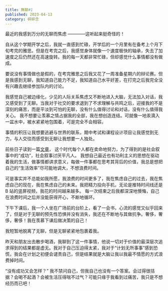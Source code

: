 ```yaml
---
title: 無聊#1
published: 2023-04-13
category: 碎碎念
---
```

最近的我感到万分的无聊而焦虑 ————这听起来挺奇怪的！


自从这个学期开学之后，我就一直感到忙碌，开学后的一个月里有在备考上个月下旬考完的雅思。但是在考完之后，我感觉身体就像一个速度极快的轴承，失去了加速度之后仍然还在高速旋转。我的每一天都非常忙碌，但却感觉什么事情都没有做成。

要说没有事情做也是假的，在考完雅思之后我又花了一周准备星期六的辩论赛。但是我感到无聊，我知道自己能力不足，我知道自己水平好差，在打完之后我完全没有兴趣去继续参加队内的讨论。

我感觉自己被边缘化，少见的人际关系焦虑又不断地进入大脑，无法加入对话，我又感受到了无聊。当我对于社交的要求退到了不求理解与共鸣之后，迎接我的不是深刻的痛苦，而是平淡到可怕的无聊，没有什么值得讨论和对话，没有什么值得我关心。
我不想要让羡慕之情占据我的全部，我在想创造连结。可就像一地汞滴入一盆水中，被水紧紧地包围着，可是完全不会相容。

事情的积压让我想要逃避与世界的联系，期中考试和课程设计项目让我感觉到无力，与人交往而感受到无聊让我想要一人独处。

前些日子读到一篇[文章](https://mp.weixin.qq.com/s/Hl5aEvh-Krhwu5Xh0EBsxA)，
这个时代每个人都在卖命地努力，为了得到的是社会叙事中的“成功”，社会叙事讨厌平凡人。
我想自己最近也有功利主义的思想在驱动着我的生活，做事情都讲求意义，每做一件事都在思考其背后的价值，我总是想把自己的“生活效率”尽可能地调大，不想浪费时间。

可是事实并不总能如我所愿，我浪费的时间更多了，我在焦虑自己的过去，我在焦虑自己的现在，我在焦虑自己的未来。我把精力投向手机，无论是推特时间线还是 B 站的竖屏视频，我花的时间越来越多。
每一次结束之后我都深深地懊悔，自己在浪费时间之后并没能获得开心，不断地循环。

下午下课后，我一个人坐在广场前的台阶上，看了一会书，心流的感觉又似乎回来了，但是对于无聊的预先性恐惧并没有消失，我还在不断地与其做抗争。奢侈，奢侈，奢侈！我在羡慕下课后做决策的自己！

我短暂地脱离了无聊，但是无聊紧紧地包裹着我。

昨天和朋友出去散步喝酒，我聊到了这一件事情，他说一切对于价值的最深层次追求得到的结果都是虚无。我对于自己压迫得太紧，我对于“计划无所事事”感到恐慌，我会在计划之初便会谴责自己，但是结果就是大脑让我以我最不情愿的方式浪费掉时间。

“没有成功又会怎样？”
我不禁问自己，但我自己也没有一个答案。会过得很拮据？会喝不起酒？会被生活压得喘不过气？可能只缘于我看到过痛苦，我只是不想经历而已吧！
